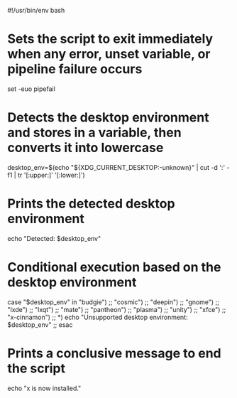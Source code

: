 #!/usr/bin/env bash

# Sets the script to exit immediately when any error, unset variable, or pipeline failure occurs
set -euo pipefail

# Detects the desktop environment and stores in a variable, then converts it into lowercase
desktop_env=$(echo "${XDG_CURRENT_DESKTOP:-unknown}" | cut -d ':' -f1 | tr '[:upper:]' '[:lower:]')

# Prints the detected desktop environment
echo "Detected: $desktop_env"

# Conditional execution based on the desktop environment
case "$desktop_env" in
    "budgie")
        ;;
    "cosmic")
        ;;
    "deepin")
        ;;
    "gnome")
        ;;
    "lxde")
        ;;
    "lxqt")
        ;;
    "mate")
        ;;
    "pantheon")
        ;;
    "plasma")
        ;;
    "unity")
        ;;
    "xfce")
        ;;
    "x-cinnamon")
        ;;
    *)
        echo "Unsupported desktop environment: $desktop_env"
        ;;
esac


# Prints a conclusive message to end the script
echo "x is now installed."
